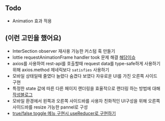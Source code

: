 ## Todo

- Animation 효과 적용

## (이런 고민을 했어요)

- InterSection observer 재사용 가능한 커스텀 훅 만들기
- lottie requestAnimationFrame handler took 문제 해결 [해당이슈](https://github.com/YangGwangSeong/family-social/issues/59)
- axios를 사용하여 rest-api를 호출할때 request data를 type-safe하게 사용하기 위해 axios.method 제네릭보다 `satisfies` 사용하기
- 모바일 상태일때 줄였다 늘렸다 숨겼다 보였다 자유로운 UI를 가진 오른쪽 사이드 구현
- 특정한 state 값에 따른 다른 페이지 랜더링을 효율적으로 랜더링 하는 방법에 대해 [작성블로그](https://threeyears.tistory.com/515)
- 모바일 환경에서 왼쪽과 오른쪽 사이드바를 사용자 친화적인 UI구성을 위해 오른쪽 사이드바를 resize 가능한 pannel로 구성
- [true/false toggle 메뉴 구현시 useReducer로 구현하기](https://threeyears.tistory.com/539)
